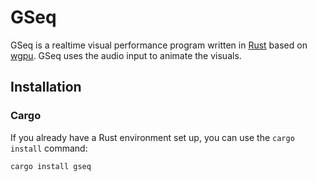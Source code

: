 # GSeq

GSeq is a realtime visual performance program written in [Rust](https://www.rust-lang.org/) based on [wgpu](https://wgpu.rs/). GSeq uses the audio input to animate the visuals.

## Installation

### Cargo

If you already have a Rust environment set up, you can use the `cargo install` command:

```bash
cargo install gseq
```
